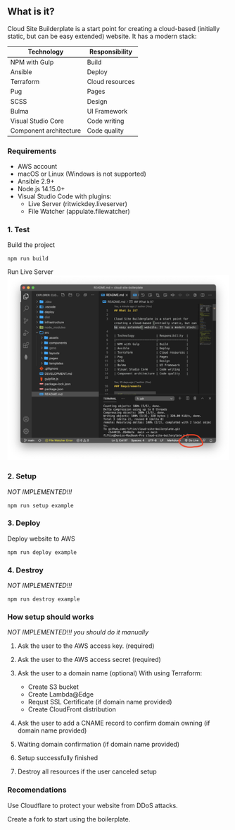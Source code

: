 ## What is it?

Cloud Site Builderplate is a start point for creating a cloud-based (initially static, but can be easy extended) website. It has a modern stack:

| Technology             | Responsibility  |
|------------------------|-----------------|
| NPM with Gulp          | Build           |
| Ansible                | Deploy          |
| Terraform              | Cloud resources |
| Pug                    | Pages           |
| SCSS                   | Design          |
| Bulma                  | UI Framework    |
| Visual Studio Core     | Code writing    |
| Component architecture | Code quality    |

### Requirements

* AWS account
* macOS or Linux (Windows is not supported)
* Ansible 2.9+
* Node.js 14.15.0+
* Visual Studio Code with plugins:
    * Live Server (ritwickdey.liveserver)
    * File Watcher (appulate.filewatcher)

### 1. Test

Build the project

    npm run build

Run Live Server
![](/src/templates/how-to-go-live.png)

### 2. Setup

_NOT IMPLEMENTED!!!_

    npm run setup example

### 3. Deploy

Deploy website to AWS

    npm run deploy example

### 4. Destroy
_NOT IMPLEMENTED!!!_

    npm run destroy example

### How setup should works

_NOT IMPLEMENTED!!! you should do it manually_

1. Ask the user to the AWS access key. (required)

2. Ask the user to the AWS access secret (required)

3. Ask the user to a domain name (optional)
    With using Terraform:
    * Create S3 bucket
    * Create Lambda@Edge
    * Requst SSL Certificate (if domain name provided)
    * Create CloudFront distribution

4. Ask the user to add a CNAME record to confirm domain owning (if domain name provided)

5. Waiting domain confirmation (if domain name provided)

6. Setup successfully finished

7. Destroy all resources if the user canceled setup

### Recomendations

Use Cloudflare to protect your website from DDoS attacks.

Create a fork to start using the boilerplate.